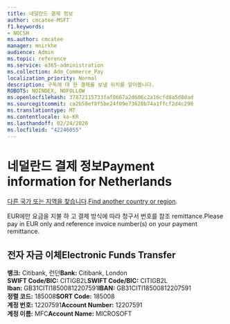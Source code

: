 ```yaml
---
title: 네덜란드 결제 정보
author: cmcatee-MSFT
f1.keywords:
- NOCSH
ms.author: cmcatee
manager: mnirkhe
audience: Admin
ms.topic: reference
ms.service: o365-administration
ms.collection: Adm_Commerce_Pay
localization_priority: Normal
description: 구독에 대 한 결제를 보낼 위치를 알아봅니다.
ROBOTS: NOINDEX, NOFOLLOW
ms.openlocfilehash: 37872115733faf8667a2d606c2a16cfd8a5d8dad
ms.sourcegitcommit: ca2b58ef8f5be24f09e73620b74a1ffcf2d4c290
ms.translationtype: MT
ms.contentlocale: ko-KR
ms.lasthandoff: 02/24/2020
ms.locfileid: "42246055"
---
```

# <a name="payment-information-for-netherlands"></a><span data-ttu-id="c7813-103">네덜란드 결제 정보</span><span class="sxs-lookup"><span data-stu-id="c7813-103">Payment information for Netherlands</span></span>

<span data-ttu-id="c7813-104">[다른 국가 또는 지역을 찾습니다](../billing-and-payments/pay-for-your-subscription.md).</span><span class="sxs-lookup"><span data-stu-id="c7813-104">[Find another country or region](../billing-and-payments/pay-for-your-subscription.md).</span></span>

<span data-ttu-id="c7813-105">EUR에만 요금을 지불 하 고 결제 방식에 따라 청구서 번호를 참조 remittance.</span><span class="sxs-lookup"><span data-stu-id="c7813-105">Please pay in EUR only and reference invoice number(s) on your payment remittance.</span></span>

## <a name="electronic-funds-transfer"></a><span data-ttu-id="c7813-106">전자 자금 이체</span><span class="sxs-lookup"><span data-stu-id="c7813-106">Electronic Funds Transfer</span></span>

<span data-ttu-id="c7813-107">**뱅크:** Citibank, 런던</span><span class="sxs-lookup"><span data-stu-id="c7813-107">**Bank:** Citibank, London</span></span>  
<span data-ttu-id="c7813-108">**SWIFT Code/BIC:** CITIGB2L</span><span class="sxs-lookup"><span data-stu-id="c7813-108">**SWIFT Code/BIC:** CITIGB2L</span></span>  
<span data-ttu-id="c7813-109">**Iban:** GB31CITI18500812207591</span><span class="sxs-lookup"><span data-stu-id="c7813-109">**IBAN:** GB31CITI18500812207591</span></span>  
<span data-ttu-id="c7813-110">**정렬 코드:** 185008</span><span class="sxs-lookup"><span data-stu-id="c7813-110">**SORT Code:** 185008</span></span>  
<span data-ttu-id="c7813-111">**계정 번호:** 12207591</span><span class="sxs-lookup"><span data-stu-id="c7813-111">**Account Number:** 12207591</span></span>  
<span data-ttu-id="c7813-112">**계정 이름:** MFC</span><span class="sxs-lookup"><span data-stu-id="c7813-112">**Account Name:** MICROSOFT</span></span>